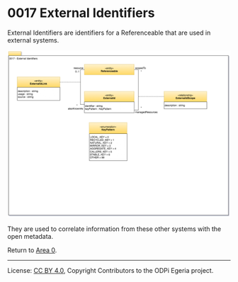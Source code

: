 <!-- SPDX-License-Identifier: CC-BY-4.0 -->
<!-- Copyright Contributors to the ODPi Egeria project. -->

# 0017 External Identifiers

External Identifiers are identifiers for a Referenceable that are used in external systems.

![UML](0017-External-Identifiers.png#pagewidth)

They are used to correlate information from these other systems with the open metadata.


Return to [Area 0](Area-0-models.md).

----
License: [CC BY 4.0](https://creativecommons.org/licenses/by/4.0/),
Copyright Contributors to the ODPi Egeria project.